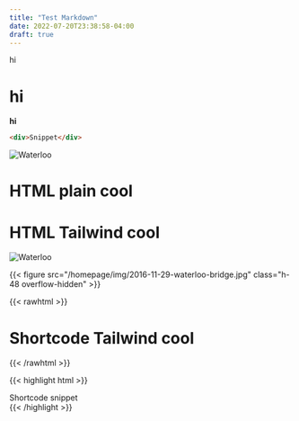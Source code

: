 ```yaml
---
title: "Test Markdown"
date: 2022-07-20T23:38:58-04:00
draft: true
---
```


<!-- Markdown ************************************************************* -->

<!-- Works. Markdown styling is up to stylesheet. -->

hi

# hi

**hi**

```html
<div>Snippet</div>
```

![Waterloo](/homepage/img/2016-11-29-waterloo-bridge.jpg)

<!--
Rendered as:
<p><img src="/homepage/img/2016-11-29-waterloo-bridge.jpg" alt="Waterloo"></p>
-->

<!-- HTML ***************************************************************** -->

<!-- Works. Same as Markdown, styling is up to stylesheet. -->
<h1>HTML plain cool</h1>
<h1 class="font-serif font-extralight text-5xl">HTML Tailwind cool</h1>

<!-- Uses full screen width as expected -->
<img src="/homepage/img/2016-11-29-waterloo-bridge.jpg" alt="Waterloo">

<script>
  console.log("cool");
</script>

<!-- Shortcode ************************************************************ -->

{{< figure
src="/homepage/img/2016-11-29-waterloo-bridge.jpg"
class="h-48 overflow-hidden"
    >}}

{{< rawhtml >}}

<h1 class="font-serif font-extralight text-5xl">Shortcode Tailwind cool</h1>
{{< /rawhtml >}}

{{< highlight html >}}

<div>Shortcode snippet</div>
{{< /highlight >}}
